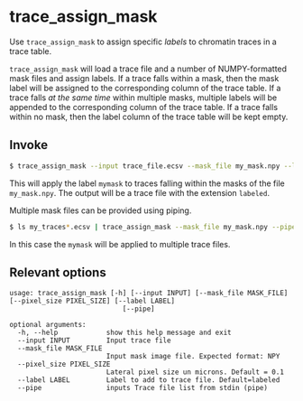 # trace_assign_mask

Use `trace_assign_mask` to assign specific *labels* to chromatin traces in a trace table.

`trace_assign_mask` will load a trace file and a number of NUMPY-formatted mask files and assign labels. If a trace falls within a mask, then the mask label will be assigned to the corresponding column of the trace table. If a trace falls *at the same time* within multiple masks, multiple labels will be appended to the corresponding column of the trace table. If a trace falls within no mask, then the label column of the trace table will be kept empty.

## Invoke

```bash
$ trace_assign_mask --input trace_file.ecsv --mask_file my_mask.npy --label mymask
```

This will apply the label `mymask` to traces falling within the masks of the file `my_mask.npy`. The output will be a trace file with the extension `labeled`.



Multiple mask files can be provided using piping.

```bash
$ ls my_traces*.ecsv | trace_assign_mask --mask_file my_mask.npy --pipe  --label mymask
```

In this case the `mymask` will be applied to multiple trace files.



## Relevant options

```
usage: trace_assign_mask [-h] [--input INPUT] [--mask_file MASK_FILE] [--pixel_size PIXEL_SIZE] [--label LABEL]
                            [--pipe]

optional arguments:
  -h, --help            show this help message and exit
  --input INPUT         Input trace file
  --mask_file MASK_FILE
                        Input mask image file. Expected format: NPY
  --pixel_size PIXEL_SIZE
                        Lateral pixel size un microns. Default = 0.1
  --label LABEL         Label to add to trace file. Default=labeled
  --pipe                inputs Trace file list from stdin (pipe)

```
